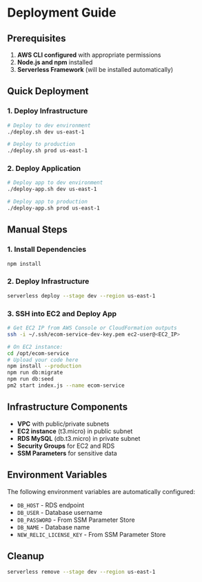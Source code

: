 # Deployment Guide

## Prerequisites

1. **AWS CLI configured** with appropriate permissions
2. **Node.js and npm** installed
3. **Serverless Framework** (will be installed automatically)

## Quick Deployment

### 1. Deploy Infrastructure
```bash
# Deploy to dev environment
./deploy.sh dev us-east-1

# Deploy to production
./deploy.sh prod us-east-1
```

### 2. Deploy Application
```bash
# Deploy app to dev environment
./deploy-app.sh dev us-east-1

# Deploy app to production
./deploy-app.sh prod us-east-1
```

## Manual Steps

### 1. Install Dependencies
```bash
npm install
```

### 2. Deploy Infrastructure
```bash
serverless deploy --stage dev --region us-east-1
```

### 3. SSH into EC2 and Deploy App
```bash
# Get EC2 IP from AWS Console or CloudFormation outputs
ssh -i ~/.ssh/ecom-service-dev-key.pem ec2-user@<EC2_IP>

# On EC2 instance:
cd /opt/ecom-service
# Upload your code here
npm install --production
npm run db:migrate
npm run db:seed
pm2 start index.js --name ecom-service
```

## Infrastructure Components

- **VPC** with public/private subnets
- **EC2 instance** (t3.micro) in public subnet
- **RDS MySQL** (db.t3.micro) in private subnet
- **Security Groups** for EC2 and RDS
- **SSM Parameters** for sensitive data

## Environment Variables

The following environment variables are automatically configured:
- `DB_HOST` - RDS endpoint
- `DB_USER` - Database username
- `DB_PASSWORD` - From SSM Parameter Store
- `DB_NAME` - Database name
- `NEW_RELIC_LICENSE_KEY` - From SSM Parameter Store

## Cleanup

```bash
serverless remove --stage dev --region us-east-1
```